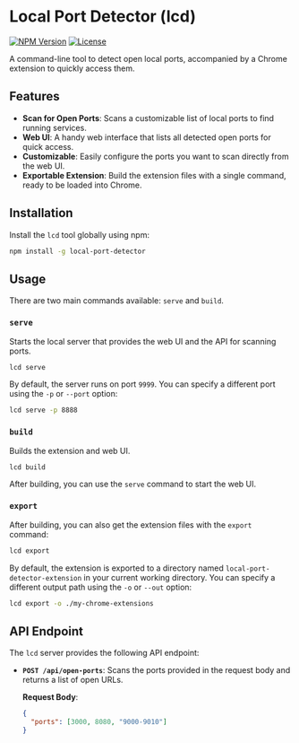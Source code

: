 # Local Port Detector (lcd)

[![NPM Version](https://img.shields.io/npm/v/localhost-detector.svg)](https://www.npmjs.com/package/localhost-detector)
[![License](https://img.shields.io/npm/l/localhost-detector.svg)](https://github.com/your-username/localhost-detector/blob/main/LICENSE)

A command-line tool to detect open local ports, accompanied by a Chrome extension to quickly access them.

## Features

- **Scan for Open Ports**: Scans a customizable list of local ports to find running services.
- **Web UI**: A handy web interface that lists all detected open ports for quick access.
- **Customizable**: Easily configure the ports you want to scan directly from the web UI.
- **Exportable Extension**: Build the extension files with a single command, ready to be loaded into Chrome.

## Installation

Install the `lcd` tool globally using npm:

```bash
npm install -g local-port-detector
```

## Usage

There are two main commands available: `serve` and `build`.

### `serve`

Starts the local server that provides the web UI and the API for scanning ports.
```bash
lcd serve
```

By default, the server runs on port `9999`. You can specify a different port using the `-p` or `--port` option:

```bash
lcd serve -p 8888
```

### `build`

Builds the extension and web UI.
```bash
lcd build
```

After building, you can use the `serve` command to start the web UI.

### `export`

After building, you can also get the extension files with the `export` command:

```bash
lcd export
```

By default, the extension is exported to a directory named `local-port-detector-extension` in your current working directory. You can specify a different output path using the `-o` or `--out` option:

```bash
lcd export -o ./my-chrome-extensions
```

## API Endpoint

The `lcd` server provides the following API endpoint:

- **`POST /api/open-ports`**: Scans the ports provided in the request body and returns a list of open URLs.

  **Request Body**:
  ```json
  {
    "ports": [3000, 8080, "9000-9010"]
  }
